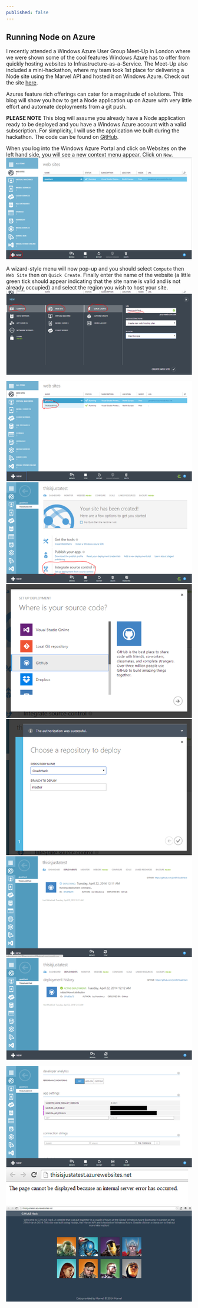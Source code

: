 ```yaml
---
published: false
---
```


## Running Node on Azure

I recently attended a Windows Azure User Group Meet-Up in London where we were shown some of the cool features Windows Azure has to offer from quickly hosting websites to Infrastructure-as-a-Service. The Meet-Up also included a mini-hackathon, where my team took 1st place for delivering a Node site using the Marvel API and hosted it on Windows Azure. Check out the site [here](http://gwabhack.azurewebsites.net).

Azures feature rich offerings can cater for a magnitude of solutions. This blog will show you how to get a Node application up on Azure with very little effort and automate deployments from a git push.

**PLEASE NOTE** This blog will assume you already have a Node application ready to be deployed and you have a Windows Azure account with a valid subscription. For simplicity, I will use the application we built during the hackathon. The code can be found on [GitHub](https://github.com/jsm85/GwabHack).

When you log into the Windows Azure Portal and click on Websites on the left hand side, you will see a new context menu appear. Click on ```New```.
![AzureNodeBlog_NewWebsite.PNG](/assets/AzureNodeBlog_NewWebsite.PNG)

A wizard-style menu will now pop-up and you should select ```Compute``` then ```Web Site``` then on ```Quick Create```. Finally enter the name of the website (a little green tick should appear indicating that the site name is valid and is not already occupied) and select the region you wish to host your site.
![AzureNodeBlog_CreateNewWebsite.PNG](/assets/AzureNodeBlog_CreateNewWebsite.PNG)

![AzureNodeBlog_NewWebsiteCreated.PNG](/assets/AzureNodeBlog_NewWebsiteCreated.PNG)
![AzureNodeBlog_IntegrateSource.PNG](/assets/AzureNodeBlog_IntegrateSource.PNG)
![AzureNodeBlog_IntegrateSourceSelectTool.PNG](/assets/AzureNodeBlog_IntegrateSourceSelectTool.PNG)
![AzureNodeBlog_IntegrateSourceSelectRepo.PNG](/assets/AzureNodeBlog_IntegrateSourceSelectRepo.PNG)
![AzureNodeBlog_IntegrateSourceDeploying.PNG](/assets/AzureNodeBlog_IntegrateSourceDeploying.PNG)
![AzureNodeBlog_IntegrateSourceDeployed.PNG](/assets/AzureNodeBlog_IntegrateSourceDeployed.PNG)

![AzureNodeBlog_AddEnvironmentVariables.PNG](/assets/AzureNodeBlog_AddEnvironmentVariables.PNG)
![AzureNodeBlog_VisitPage.PNG](/assets/AzureNodeBlog_VisitPage.PNG)
![AzureNodeBlog_ViewWebsites.PNG](/assets/AzureNodeBlog_ViewWebsites.PNG)